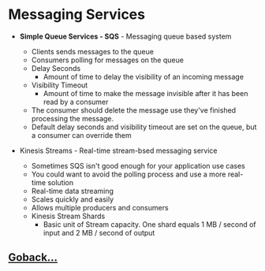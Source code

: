 # Messaging Services

- **Simple Queue Services - SQS** - Messaging queue based system
  - Clients sends messages to the queue
  - Consumers polling for messages on the queue
  - Delay Seconds
    - Amount of time to delay the visibility of an incoming message
  - Visibility Timeout
    - Amount of time to make the message invisible after it has been read by a consumer
  - The consumer should delete the message use they've finished processing the message.
  - Default delay seconds and visibility timeout are set on the queue, but a consumer can override them

- Kinesis Streams - Real-time stream-bsed messaging service
  - Sometimes SQS isn't good enough for your application use cases
  - You could want to avoid the polling process and use a more real-time solution
  - Real-time data streaming
  - Scales quickly and easily
  - Allows multiple producers and consumers
  - Kinesis Stream Shards
    - Basic unit of Stream capacity. One shard equals 1 MB / second of input and 2 MB / second of output

## [Goback...](./index.md)